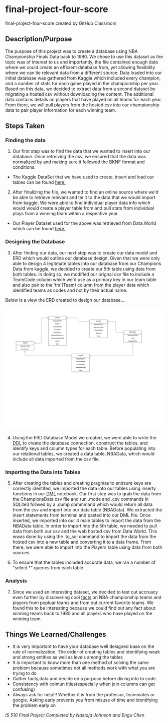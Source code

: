 # final-project-four-score
final-project-four-score created by GitHub Classroom

## Description/Purpose

The purpose of this project was to create a database using NBA Championship Finals Data back to 1980. We chose to use this dataset as the topic was of interest to us and importantly, the file contained enough data where we could create an efficient database from, yet allowing flexibility where we can tie relevant data from a different source. Data loaded into our initial database was gathered from Kaggle which included every champion, and a number of stats for each game played in the championship per year. Based on this data, we decided to extract data from a second dataset by migrating a hosted csv without downloading the content. The additional data contains details on players that have played on all teams for each year. From there, we will pull players from the hosted csv into our championship data to pair player information for each winning team. 
 
## Steps Taken

  ### Finding the data
 
 1. Our first step was to find the data that we wanted to insert into our database. Once retreiving the csv, we ensured that the data was normalized by and making sure it followed the BKNF format and conditions. 
 
 * The Kaggle DataSet that we have used to create, insert and load our tables can be found [here.](https://www.kaggle.com/daverosenman/nba-finals-team-stats)
  
 2. After finalizing the file, we wanted to find an online source where we'd be able to retrieve relevant and tie it to the data that we would import from kaggle. We were able to find individual player data info which would would create a player table from and pull stats from individual plays from a winning team within a respective year. 
 
 * Our Player Dataset used for the above was retrieved from Data.World which can be found [here.](https://data.world/jgrosz99/nba-player-data-1978-2016)
 
  ### Designing the Database

 3. After finding our data, our next step was to create our data model and ERD which would outline our database design. Given that we were only able to design 4 legitmate tables into our database from our Champions Data from kaggle, we decided to create our 5th table using data from both tables. In doing so, we modified our orignal csv file to include a TeamCode column which we'd use as a primary key in our team table and also pair to the 'tm'(Team) column from the player data which identified teams as codes and not by their actual name. 
 
 Below is a view the ERD created to design our database....
 
 ![ERD](https://github.com/fairfield-university-is510-fall2017/final-project-four-score/blob/master/NBA_ERD%20.png) 
 
 4. Using the ERD Database Model we created, we were able to write the [DDL](https://github.com/fairfield-university-is510-fall2017/final-project-four-score/blob/master/DDL.ipynb) to create the database connection, construct the tables, and identify keys and column types for each table. Before populating into our relational tables, we created a data table, NBAData, which would include all data imported from the csv file. 
 
  ### Importing the Data into Tables 
 
 5. After creating the tables and creating pragmas to endsure keys are correctly identifed, we imported the data into our tables using inserty functions in our [DML](https://github.com/fairfield-university-is510-fall2017/final-project-four-score/blob/master/DML.ipynb)  notebook. Our first step was to grab the data from the ChampionsData csv file and run .mode and .csv commands in SQLite3 follwed by a .dump commmand which would return all data from the csv and import into our data table (NBAData). We extracted the  insert statements from terminal and pasted into our DML file. Once inserted, we imported into our 4 main tables to import the data from the NBAData table. In order to import into the 5th table, we needed to pull data from both our csv and the web hosted csv from Data World. This wwas done by using the .to_sql command to import the data from the hosted csv into a new table and converting it to a data frame. From there, we were able to import into the Players table using data from both sources.
 
 6. To ensure that the tables included accurate data, we ran a number of "select *" queries from each table.
 
  ### Analysis 
 
 7. Since we used an interesting dataset, we decided to test out accruacy even further by discovering cool [facts](https://github.com/fairfield-university-is510-fall2017/final-project-four-score/blob/master/Analysis.ipynb) on NBA championship teams and players from popluar teams and from out current favorite teams. We found this to be interesting because we could find out any fact about winning teams back to 1980 and all players who have played on the winning team. 
 
 
 ## Things We Learned/Challenges
 - It is very important to have your database well designed base on the rule of normalization. The order of creating tables and identifying weak and strong entities as well as levels among the tables
 - It is important to know more than one method of solving the same problem because sometimes not all methods work with what you are trying to do
 - Gather facts,data and decide on a purpose before diving into to code.
 - Consistency with colmun titles(especially when join columns can get confusing) 
 - Always ask for help!!! Whether it is from the professor, teammates or google. Asking early prevents you from misuse of time and identifying the problem early on
 
 
 
 
 *IS 510 Final Project Completed by Nastaja Johnson and Engu Chen*
